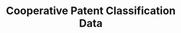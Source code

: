 ---
bigquery: https://console.cloud.google.com/bigquery?p=patents-public-data&d=cpc&page=dataset
citation: '“Cooperative Patent Classification” by the EPO and USPTO, for public use. '
contributors: EPO, USPTO
cost: None
description: Cooperative Patent Classification Data contains the scheme and definitions
  of the Cooperative Patent Classification system for classifying patent documents.
  The CPC is the result of a partnership between the EPO and the USPTO in their joint
  effort to develop a common, internationally compatible classification system for
  technical documents, in particular patent publications, which will be used by both
  offices in the patent granting process
documentation: https://www.cooperativepatentclassification.org/cpcSchemeAndDefinitions
last_edit: 04/09/2022, 17:00:13
location: https://www.cooperativepatentclassification.org/index
maintained_by: USPTO, EPO
schema_fields:
- titleFull
- titlePart
- status
- informativeReferences
- child_groups
- children
- limiting_references
- synonyms
- glossary
- sizeCache
- breakdownCode
- informative_references
- limitingReferences
- childGroups
- applicationReferences
- parents
- additional_only
- breakdown_code
- ipc_concordant
- notAllocatable
- ipcConcordant
- level
- not_allocatable
- residual_references
- application_references
- title_part
- date_revised
- definition
- title_full
- residualReferences
- dateRevised
- symbol
shortname: cooperative_patent_classification
tags:
- patents
- science
title: Cooperative Patent Classification Data
uuid: 984374a7-16e9-4b35-9445-458daceb01bf
---